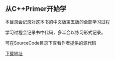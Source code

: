 ## 从C++Primer开始学

本目录会记录对这本书的中文版第五版的全部学习过程

学习过程会记录书中代码，多半会以练习形式记录。



可在SourceCode目录下查看作者提供的源代码

[下载地址](https://www.informit.com/store/c-plus-plus-primer-9780321714114)